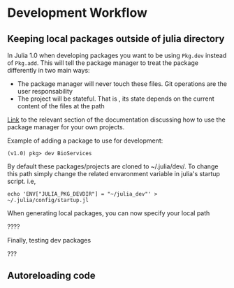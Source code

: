 # Development Workflow

## Keeping local packages outside of julia directory

In Julia 1.0 when developing packages you want to be using `Pkg.dev` instead of `Pkg.add`. This will tell the package manager to treat the package differently in two main ways:

* The package manager will never touch these files. Git operations are the user responsability
* The project will be stateful. That is , its state depends on the current content of the files at the path

[Link](https://docs.julialang.org/en/v1/stdlib/Pkg/index.html#Developing-packages-1) to the relevant section of the documentation discussing how to use the package manager for your own projects.

Example of adding a package to use for development:

```
(v1.0) pkg> dev BioServices
```

By default these packages/projects are cloned to ~/.julia/dev/. To change this path simply change the related envaronment variable in julia's startup script. i.e,

```
echo 'ENV["JULIA_PKG_DEVDIR"] = "~/julia_dev"' > ~/.julia/config/startup.jl
```

When generating local packages, you can now specify your local path

????

Finally, testing dev packages 

???

## Autoreloading code
